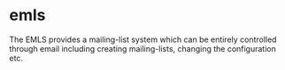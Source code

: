 emls
====

The EMLS provides a mailing-list system which can be entirely controlled through email including creating mailing-lists, changing the configuration etc.